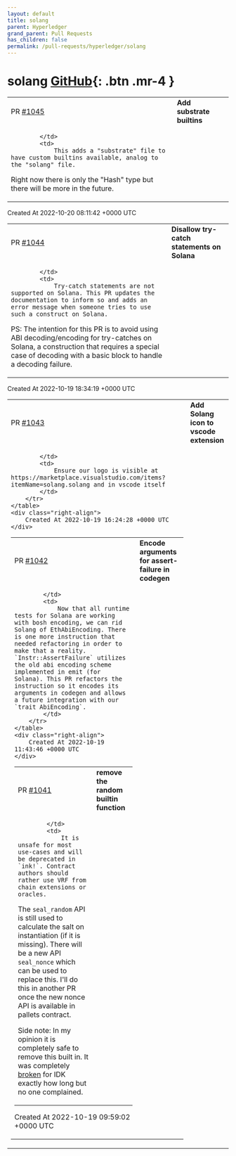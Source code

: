 ```yaml
---
layout: default
title: solang
parent: Hyperledger
grand_parent: Pull Requests
has_children: false
permalink: /pull-requests/hyperledger/solang
---
```


# solang <span class="fs-3 right-align">[GitHub](https://github.com/hyperledger/solang){: .btn .mr-4 }</span>


<div>
    <table>
        <tr>
            <td>
                PR <a href="https://github.com/hyperledger/solang/pull/1045" class=".btn">#1045</a>
            </td>
            <td>
                <b>
                    Add substrate builtins
                </b>
            </td>
        </tr>
        <tr>
            <td>
                
            </td>
            <td>
                This adds a "substrate" file to have custom builtins available, analog to the "solang" file.

Right now there is only the "Hash" type but there will be more in the future. 
            </td>
        </tr>
    </table>
    <div class="right-align">
        Created At 2022-10-20 08:11:42 +0000 UTC
    </div>
</div>

<div>
    <table>
        <tr>
            <td>
                PR <a href="https://github.com/hyperledger/solang/pull/1044" class=".btn">#1044</a>
            </td>
            <td>
                <b>
                    Disallow try-catch statements on Solana
                </b>
            </td>
        </tr>
        <tr>
            <td>
                
            </td>
            <td>
                Try-catch statements are not supported on Solana. This PR updates the documentation to inform so and adds an error message when someone tries to use such a construct on Solana.

PS: The intention for this PR is to avoid using ABI decoding/encoding for try-catches on Solana, a construction that requires a special case of decoding with a basic block to handle a decoding failure.
            </td>
        </tr>
    </table>
    <div class="right-align">
        Created At 2022-10-19 18:34:19 +0000 UTC
    </div>
</div>

<div>
    <table>
        <tr>
            <td>
                PR <a href="https://github.com/hyperledger/solang/pull/1043" class=".btn">#1043</a>
            </td>
            <td>
                <b>
                    Add Solang icon to vscode extension
                </b>
            </td>
        </tr>
        <tr>
            <td>
                
            </td>
            <td>
                Ensure our logo is visible at https://marketplace.visualstudio.com/items?itemName=solang.solang and in vscode itself
            </td>
        </tr>
    </table>
    <div class="right-align">
        Created At 2022-10-19 16:24:28 +0000 UTC
    </div>
</div>

<div>
    <table>
        <tr>
            <td>
                PR <a href="https://github.com/hyperledger/solang/pull/1042" class=".btn">#1042</a>
            </td>
            <td>
                <b>
                    Encode arguments for assert-failure in codegen
                </b>
            </td>
        </tr>
        <tr>
            <td>
                
            </td>
            <td>
                Now that all runtime tests for Solana are working with bosh encoding, we can rid Solang of EthAbiEncoding. There is one more instruction that needed refactoring in order to make that a reality. `Instr::AssertFailure` utilizes the old abi encoding scheme implemented in emit (for Solana). This PR refactors the instruction so it encodes its arguments in codegen and allows a future integration with our `trait AbiEncoding`.
            </td>
        </tr>
    </table>
    <div class="right-align">
        Created At 2022-10-19 11:43:46 +0000 UTC
    </div>
</div>

<div>
    <table>
        <tr>
            <td>
                PR <a href="https://github.com/hyperledger/solang/pull/1041" class=".btn">#1041</a>
            </td>
            <td>
                <b>
                    remove the random builtin function
                </b>
            </td>
        </tr>
        <tr>
            <td>
                
            </td>
            <td>
                It is unsafe for most use-cases and will be deprecated in `ink!`. Contract authors should rather use VRF from chain extensions or oracles.

The `seal_random` API is still used to calculate the salt on instantiation (if it is missing). There will be a new API `seal_nonce` which can be used to replace this. I'll do this in another PR once the new nonce API is available in pallets contract.

Side note: In my opinion it is completely safe to remove this built in. It was completely [broken](https://github.com/hyperledger/solang/pull/1025/commits/65018be65d3e95d9a728894e1ac4ee07d4a3aa7a) for IDK exactly how long but no one complained.
            </td>
        </tr>
    </table>
    <div class="right-align">
        Created At 2022-10-19 09:59:02 +0000 UTC
    </div>
</div>

